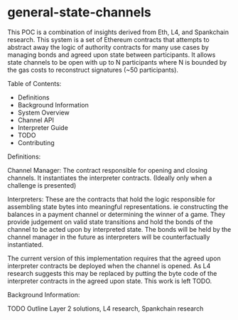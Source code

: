 # general-state-channels 

This POC is a combination of insights derived from Eth, L4, and Spankchain research. This system is a set of Ethereum contracts that attempts to abstract away the logic of authority contracts for many use cases by managing bonds and agreed upon state between participants. It allows state channels to be open with up to N participants where N is bounded by the gas costs to reconstruct signatures (~50 participants).

Table of Contents:

- Definitions
- Background Information
- System Overview
- Channel API
- Interpreter Guide
- TODO
- Contributing

Definitions:

Channel Manager: The contract responsible for opening and closing channels. It instantiates the interpreter contracts. (Ideally only when a challenge is presented)

Interpreters: These are the contracts that hold the logic responsible for assembling state bytes into meaningful representations. ie constructing the balances in a payment channel or determining the winner of a game. They provide judgement on valid state transitions and hold the bonds of the channel to be acted upon by interpreted state. The bonds will be held by the channel manager in the future as interpreters will be counterfactually instantiated.

The current version of this implementation requires that the agreed upon interpreter contracts be deployed when the channel is opened. As L4 research suggests this may be replaced by putting the byte code of the interpreter contracts in the agreed upon state. This work is left TODO.

Background Information:

TODO Outline Layer 2 solutions, L4 research, Spankchain research

